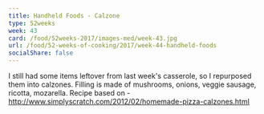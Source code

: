 ```yaml
---
title: Handheld Foods - Calzone
type: 52weeks
week: 43
card: /food/52weeks-2017/images-med/week-43.jpg
url: /food/52-weeks-of-cooking/2017/week-44-handheld-foods
socialShare: false
---
```

I still had some items leftover from last week's casserole, so I repurposed them into calzones.  Filling is made of mushrooms, onions, veggie sausage, ricotta, mozarella.  Recipe based on - http://www.simplyscratch.com/2012/02/homemade-pizza-calzones.html